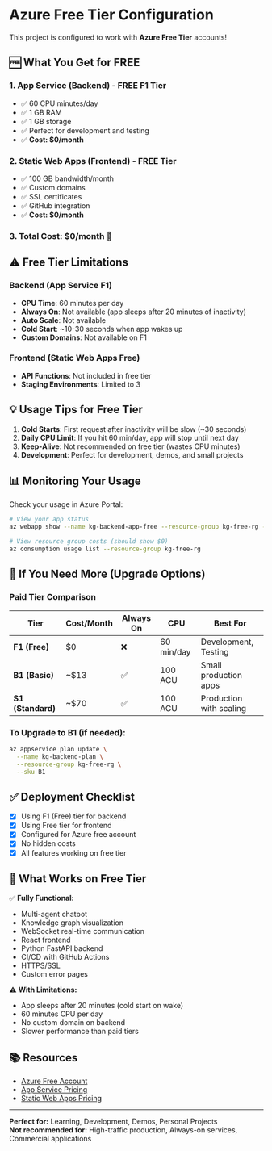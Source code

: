 # Azure Free Tier Configuration

This project is configured to work with **Azure Free Tier** accounts!

## 🆓 What You Get for FREE

### 1. App Service (Backend) - **FREE F1 Tier**
- ✅ 60 CPU minutes/day
- ✅ 1 GB RAM
- ✅ 1 GB storage
- ✅ Perfect for development and testing
- ✅ **Cost: $0/month**

### 2. Static Web Apps (Frontend) - **FREE Tier**
- ✅ 100 GB bandwidth/month
- ✅ Custom domains
- ✅ SSL certificates
- ✅ GitHub integration
- ✅ **Cost: $0/month**

### 3. Total Cost: **$0/month** 🎉

## ⚠️ Free Tier Limitations

### Backend (App Service F1)
- **CPU Time**: 60 minutes per day
- **Always On**: Not available (app sleeps after 20 minutes of inactivity)
- **Auto Scale**: Not available
- **Cold Start**: ~10-30 seconds when app wakes up
- **Custom Domains**: Not available on F1

### Frontend (Static Web Apps Free)
- **API Functions**: Not included in free tier
- **Staging Environments**: Limited to 3

## 💡 Usage Tips for Free Tier

1. **Cold Starts**: First request after inactivity will be slow (~30 seconds)
2. **Daily CPU Limit**: If you hit 60 min/day, app will stop until next day
3. **Keep-Alive**: Not recommended on free tier (wastes CPU minutes)
4. **Development**: Perfect for development, demos, and small projects

## 📊 Monitoring Your Usage

Check your usage in Azure Portal:
```bash
# View your app status
az webapp show --name kg-backend-app-free --resource-group kg-free-rg --query state

# View resource group costs (should show $0)
az consumption usage list --resource-group kg-free-rg
```

## 🚀 If You Need More (Upgrade Options)

### Paid Tier Comparison

| Tier | Cost/Month | Always On | CPU | Best For |
|------|------------|-----------|-----|----------|
| **F1 (Free)** | $0 | ❌ | 60 min/day | Development, Testing |
| **B1 (Basic)** | ~$13 | ✅ | 100 ACU | Small production apps |
| **S1 (Standard)** | ~$70 | ✅ | 100 ACU | Production with scaling |

### To Upgrade to B1 (if needed):
```bash
az appservice plan update \
  --name kg-backend-plan \
  --resource-group kg-free-rg \
  --sku B1
```

## ✅ Deployment Checklist

- [x] Using F1 (Free) tier for backend
- [x] Using Free tier for frontend
- [x] Configured for Azure free account
- [x] No hidden costs
- [x] All features working on free tier

## 🎯 What Works on Free Tier

✅ **Fully Functional:**
- Multi-agent chatbot
- Knowledge graph visualization  
- WebSocket real-time communication
- React frontend
- Python FastAPI backend
- CI/CD with GitHub Actions
- HTTPS/SSL
- Custom error pages

⚠️ **With Limitations:**
- App sleeps after 20 minutes (cold start on wake)
- 60 minutes CPU per day
- No custom domain on backend
- Slower performance than paid tiers

## 📚 Resources

- [Azure Free Account](https://azure.microsoft.com/free/)
- [App Service Pricing](https://azure.microsoft.com/pricing/details/app-service/)
- [Static Web Apps Pricing](https://azure.microsoft.com/pricing/details/app-service/static/)

---

**Perfect for:** Learning, Development, Demos, Personal Projects  
**Not recommended for:** High-traffic production, Always-on services, Commercial applications


